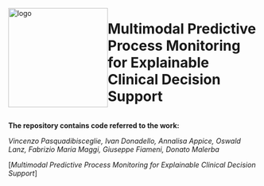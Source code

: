 <div style="display: flex; align-items: center; justify-content: space-between; width: 100%;">
  <div>
  <img src="https://github.com/user-attachments/assets/7f6f1a68-a566-41b9-a074-605342f220c6" alt="logo" style="width:200px;"/>
  </div>
  <div>
    <h1>Multimodal Predictive Process Monitoring for Explainable Clinical Decision Support</h1>
  </div>
</div>

**The repository contains code referred to the work:**

*Vincenzo Pasquadibisceglie, Ivan Donadello, Annalisa Appice, Oswald Lanz, Fabrizio Maria Maggi, Giuseppe Fiameni, Donato Malerba*


[*Multimodal Predictive Process Monitoring for Explainable Clinical Decision Support*]
